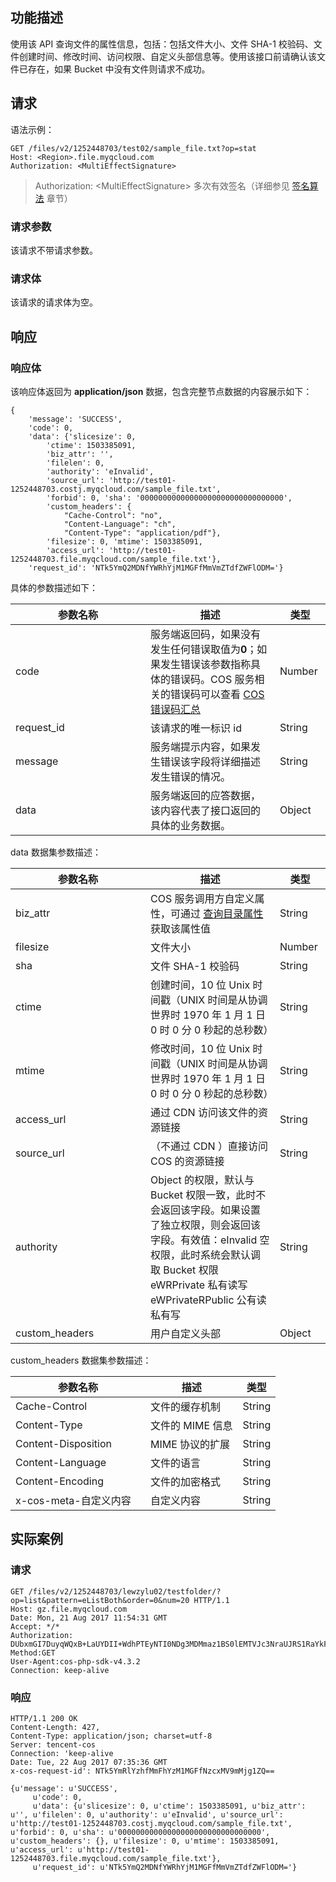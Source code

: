 ## 功能描述
使用该 API 查询文件的属性信息，包括：包括文件大小、文件 SHA-1 校验码、文件创建时间、修改时间、访问权限、自定义头部信息等。使用该接口前请确认该文件已存在，如果 Bucket 中没有文件则请求不成功。

## 请求
语法示例：
```
GET /files/v2/1252448703/test02/sample_file.txt?op=stat
Host: <Region>.file.myqcloud.com
Authorization: <MultiEffectSignature>

```

> Authorization: &lt;MultiEffectSignature&gt; 多次有效签名（详细参见 [签名算法](http://tcecqpoc.fsphere.cn/document/product/436/6054) 章节）


### 请求参数
该请求不带请求参数。<style  rel="stylesheet"> table th:nth-of-type(1) { width: 200px; }</style>

### 请求体
该请求的请求体为空。

## 响应

### 响应体

该响应体返回为 **application/json** 数据，包含完整节点数据的内容展示如下：
```
{ 
	'message': 'SUCCESS', 
	'code': 0, 
	'data': {'slicesize': 0,
		'ctime': 1503385091, 
		'biz_attr': '',
		'filelen': 0,
		'authority': 'eInvalid',
		'source_url': 'http://test01-1252448703.costj.myqcloud.com/sample_file.txt', 
		'forbid': 0, 'sha': '00000000000000000000000000000000',
		'custom_headers': {
			"Cache-Control": "no", 
            "Content-Language": "ch", 
            "Content-Type": "application/pdf"}, 
		'filesize': 0, 'mtime': 1503385091,
		'access_url': 'http://test01-1252448703.file.myqcloud.com/sample_file.txt'}, 
	'request_id': 'NTk5YmQ2MDNfYWRhYjM1MGFfMmVmZTdfZWFlODM='}
```
具体的参数描述如下：

| 参数名称 | 描述     | 类型 |
|-----|------|--------|
| code     |服务端返回码，如果没有发生任何错误取值为**0**；如果发生错误该参数指称具体的错误码。COS 服务相关的错误码可以查看 [COS 错误码汇总](http://tcecqpoc.fsphere.cn/document/product/436/8432) |  Number   |
|request_id| 该请求的唯一标识 id |String  | 
| message  |服务端提示内容，如果发生错误该字段将详细描述发生错误的情况。  |  String | 
| data     |服务端返回的应答数据，该内容代表了接口返回的具体的业务数据。 |  Object   | 


data 数据集参数描述：

|参数名称|描述|类型|
|---|--|--|
|biz_attr	|COS 服务调用方自定义属性，可通过 [查询目录属性](http://tcecqpoc.fsphere.cn/document/product/436/6063) 获取该属性值|String	|
|filesize	|文件大小|	Number 	|
|sha	|文件 SHA-1 校验码|String	|
|ctime	|创建时间，10 位 Unix 时间戳（UNIX 时间是从协调世界时 1970 年 1 月 1 日 0 时 0 分 0 秒起的总秒数）|	String	|
|mtime	|修改时间，10 位 Unix 时间戳（UNIX 时间是从协调世界时 1970 年 1 月 1 日 0 时 0 分 0 秒起的总秒数）|	String	|
|access_url	|通过 CDN 访问该文件的资源链接|	String	|
|source_url	|（不通过 CDN ）直接访问 COS 的资源链接|	String	|
|authority	|Object 的权限，默认与 Bucket 权限一致，此时不会返回该字段。如果设置了独立权限，则会返回该字段。有效值：eInvalid 空权限，此时系统会默认调取 Bucket 权限 eWRPrivate 私有读写 eWPrivateRPublic 公有读私有写|	String|	
|custom_headers	|	用户自定义头部|Object |

custom_headers 数据集参数描述：

|参数名称	|	描述	|类型  |
|---|--|--|
|Cache-Control	|文件的缓存机制|String	|
|Content-Type|	文件的 MIME 信息|String	|
|Content-Disposition	|MIME 协议的扩展|	String|	
|Content-Language|	文件的语言|	String	|
|Content-Encoding|	文件的加密格式|String	|
|x-cos-meta-自定义内容	|	自定义内容|String|

## 实际案例

### 请求
```
GET /files/v2/1252448703/lewzylu02/testfolder/?op=list&pattern=eListBoth&order=0&num=20 HTTP/1.1
Host: gz.file.myqcloud.com
Date: Mon, 21 Aug 2017 11:54:31 GMT
Accept: */*
Authorization: DUbxmGI7DuyqWQxB+LaUYDII+WdhPTEyNTI0NDg3MDMmaz1BS0lEMTVJc3NraUJRS1RaYkFvNldoZ2NCcVZsczlTbXVHMDAmZT0xNTAzMzE2NjA1JnQ9MTUwMzMxNjQyNSZyPTExMjMwJmY9JmI9bGV3enlsdTAy
Method:GET
User-Agent:cos-php-sdk-v4.3.2
Connection: keep-alive
```

### 响应
```
HTTP/1.1 200 OK
Content-Length: 427, 
Content-Type: application/json; charset=utf-8
Server: tencent-cos 
Connection: 'keep-alive
Date: Tue, 22 Aug 2017 07:35:36 GMT
x-cos-request-id': NTk5YmRlYzhfMmFhYzM1MGFfNzcxMV9mMjg1ZQ==

{u'message': u'SUCCESS', 
     u'code': 0, 
     u'data': {u'slicesize': 0, u'ctime': 1503385091, u'biz_attr': u'', u'filelen': 0, u'authority': u'eInvalid', u'source_url': u'http://test01-1252448703.costj.myqcloud.com/sample_file.txt', u'forbid': 0, u'sha': u'00000000000000000000000000000000', u'custom_headers': {}, u'filesize': 0, u'mtime': 1503385091, u'access_url': u'http://test01-1252448703.file.myqcloud.com/sample_file.txt'}, 
     u'request_id': u'NTk5YmQ2MDNfYWRhYjM1MGFfMmVmZTdfZWFlODM='}

```

